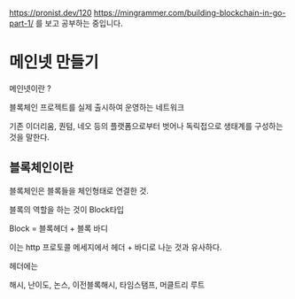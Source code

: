 https://pronist.dev/120
https://mingrammer.com/building-blockchain-in-go-part-1/
를 보고 공부하는 중입니다.

# 메인넷 만들기

메인넷이란 ?

블록체인 프로젝트를 실제 출시하여 운영하는 네트워크

기존 이더리움, 퀀텀, 네오 등의 플랫폼으로부터 벗어나 독릭접으로 생태계를 구성하는 것을 말한다.

## 블록체인이란

블록체인은 블록들을 체인형태로 연결한 것.

블록의 역할을 하는 것이 Block타입

Block = 블록헤더 + 블록 바디

이는 http 프로토콜 메세지에서 헤더 + 바디로 나눈 것과 유사하다.

헤더에는

해시, 난이도, 논스, 이전블록해시, 타임스탬프, 머클트리 루트
